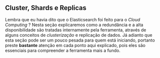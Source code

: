 ## Cluster, Shards e Replicas

Lembra que eu havia dito que o Elasticsearch foi feito para o _Cloud Computing_ ? Nesta seção explicaremos como a redundância e a alta disponibilidade são tratadas internamente pela ferramenta, através de alguns conceitos de _clusterização_ e replicação de dados. Já adianto que esta seção pode ser um pouco pesada para quem está iniciando, portanto preste __bastante__ atenção em cada ponto aqui explicado, pois eles são essenciais para compreender a ferramenta mais a fundo.
